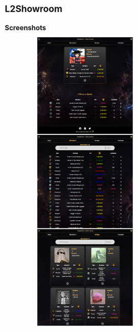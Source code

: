 # L2Showroom

## Screenshots

<div align="center" justify="center">
<img src="screenshots/1.PNG" width="300" alt="Screenshot 1" title="Screenshot 1">
<img src="screenshots/3.PNG" width="300" alt="Screenshot 2" title="Screenshot 2">
<img src="screenshots/4.PNG" width="300" alt="Screenshot 3" title="Screenshot 3">
</div>

